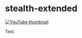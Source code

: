 # stealth-extended
[![YouTube thumbnail](https://yt-embed.herokuapp.com/embed?v=_TAY-U9eACg)](https://youtu.be/_TAY-U9eACg)


Test.
